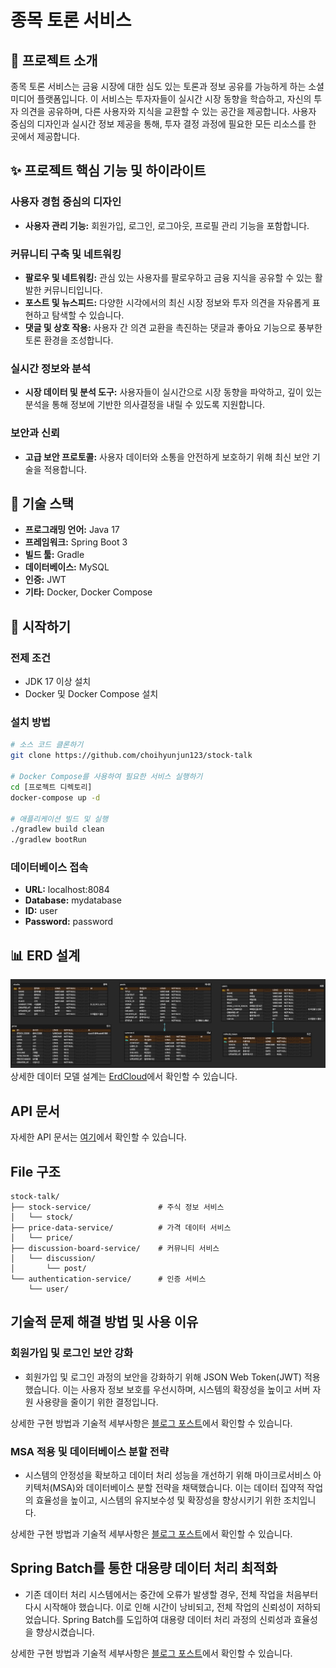 
# 종목 토론 서비스

## 🚀 프로젝트 소개
종목 토론 서비스는 금융 시장에 대한 심도 있는 토론과 정보 공유를 가능하게 하는 소셜 미디어 플랫폼입니다.
이 서비스는 투자자들이 실시간 시장 동향을 학습하고, 자신의 투자 의견을 공유하며, 다른 사용자와 지식을 교환할 수 있는 공간을 제공합니다. 
사용자 중심의 디자인과 실시간 정보 제공을 통해, 투자 결정 과정에 필요한 모든 리소스를 한 곳에서 제공합니다.

## ✨ 프로젝트 핵심 기능 및 하이라이트

### 사용자 경험 중심의 디자인
- **사용자 관리 기능:** 회원가입, 로그인, 로그아웃, 프로필 관리 기능을 포함합니다.

### 커뮤니티 구축 및 네트워킹
- **팔로우 및 네트워킹:** 관심 있는 사용자를 팔로우하고 금융 지식을 공유할 수 있는 활발한 커뮤니티입니다.
- **포스트 및 뉴스피드:**  다양한 시각에서의 최신 시장 정보와 투자 의견을 자유롭게 표현하고 탐색할 수 있습니다.
- **댓글 및 상호 작용:** 사용자 간 의견 교환을 촉진하는 댓글과 좋아요 기능으로 풍부한 토론 환경을 조성합니다.

### 실시간 정보와 분석
- **시장 데이터 및 분석 도구:** 사용자들이 실시간으로 시장 동향을 파악하고, 깊이 있는 분석을 통해 정보에 기반한 의사결정을 내릴 수 있도록 지원합니다.

### 보안과 신뢰
- **고급 보안 프로토콜:** 사용자 데이터와 소통을 안전하게 보호하기 위해 최신 보안 기술을 적용합니다.

## 🔧 기술 스택
- **프로그래밍 언어:** Java 17
- **프레임워크:** Spring Boot 3
- **빌드 툴:** Gradle
- **데이터베이스:** MySQL
- **인증:** JWT
- **기타:** Docker, Docker Compose

## 🌟 시작하기

### 전제 조건
- JDK 17 이상 설치
- Docker 및 Docker Compose 설치

### 설치 방법
```bash
# 소스 코드 클론하기
git clone https://github.com/choihyunjun123/stock-talk

# Docker Compose를 사용하여 필요한 서비스 실행하기
cd [프로젝트 디렉토리]
docker-compose up -d

# 애플리케이션 빌드 및 실행
./gradlew build clean
./gradlew bootRun
```

### 데이터베이스 접속
- **URL:** localhost:8084
- **Database:** mydatabase
- **ID:** user
- **Password:** password

## 📊 ERD 설계
![img.png](img.png)
상세한 데이터 모델 설계는 [ErdCloud](https://www.erdcloud.com/d/QT354Ekvet9Zd5sAr)에서 확인할 수 있습니다.

## API 문서
자세한 API 문서는 [여기](https://jjunys.notion.site/API-c6d0ae7b9c494660af1fa303432d9627?pvs=4)에서 확인할 수 있습니다.

## File 구조
```
stock-talk/
├── stock-service/               # 주식 정보 서비스
│   └── stock/
├── price-data-service/          # 가격 데이터 서비스
│   └── price/
├── discussion-board-service/    # 커뮤니티 서비스
│   └── discussion/
│       └── post/
└── authentication-service/      # 인증 서비스
    └── user/
```

## 기술적 문제 해결 방법 및 사용 이유

### 회원가입 및 로그인 보안 강화

- 회원가입 및 로그인 과정의 보안을 강화하기 위해 JSON Web Token(JWT) 적용했습니다.
이는 사용자 정보 보호를 우선시하며, 시스템의 확장성을 높이고 서버 자원 사용량을 줄이기 위한 결정입니다.

상세한 구현 방법과 기술적 세부사항은 [블로그 포스트](https://blog.naver.com/sajun28/223383250964)에서 확인할 수 있습니다.

### MSA 적용 및 데이터베이스 분할 전략

- 시스템의 안정성을 확보하고 데이터 처리 성능을 개선하기 위해 마이크로서비스 아키텍처(MSA)와 데이터베이스 분할 전략을 채택했습니다. 
이는 데이터 집약적 작업의 효율성을 높이고, 시스템의 유지보수성 및 확장성을 향상시키기 위한 조치입니다.

상세한 구현 방법과 기술적 세부사항은 [블로그 포스트](블로그_포스트_URL)에서 확인할 수 있습니다.

## Spring Batch를 통한 대용량 데이터 처리 최적화

- 기존 데이터 처리 시스템에서는 중간에 오류가 발생할 경우, 전체 작업을 처음부터 다시 시작해야 했습니다. 
이로 인해 시간이 낭비되고, 전체 작업의 신뢰성이 저하되었습니다. Spring Batch를 도입하여 대용량 데이터 처리 과정의 신뢰성과 효율성을 향상시켰습니다.

상세한 구현 방법과 기술적 세부사항은 [블로그 포스트](블로그_포스트_URL)에서 확인할 수 있습니다.
